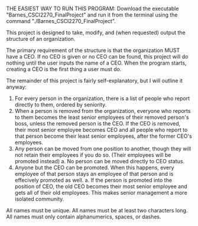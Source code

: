 THE EASIEST WAY TO RUN THIS PROGRAM: Download the executable "Barnes_CSCI2270_FinalProject" and run it from the terminal using the command "./Barnes_CSCI2270_FinalProject".

This project is designed to take, modify, and (when requested) output the structure of an organization.

The primary requirement of the structure is that the organization MUST have a CEO. If no CEO is given or no CEO can be found, this project will do nothing until the user inputs the name of a CEO. When the program starts, creating a CEO is the first thing a user must do.

The remainder of this project is fairly self-explanatory, but I will outline it anyway:
1. For every person in the organization, there is a list of people who report directly to them, ordered by seniority.
2. When a person is removed from the organization, everyone who reports to them becomes the least senior employees of their removed person's boss, unless the removed person is the CEO. If the CEO is removed, their most senior employee becomes CEO and all people who report to that person become their least senior employees, after the former CEO's employees.
3. Any person can be moved from one position to another, though they will not retain their employees if you do so. (Their employees will be promoted instead)
	a. No person can be moved directly to CEO status.
4. Anyone but the CEO can be promoted. When this happens, every employee of that person stays an employee of that person and is effecively promoted as well.
	a. If the person is promoted into the position of CEO, the old CEO becomes their most senior employee and gets all of their old employees. This makes senior management a more isolated community.

All names must be unique.
All names must be at least two characters long.
All names must only contain alphanumerics, spaces, or dashes.